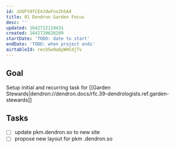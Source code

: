 ```yaml
---
id: zUUFt0fCE4JdwFnx2hSA4
title: 01 Dendron Garden Focus
desc: ''
updated: 1642722119431
created: 1642720626209
startDate: 'TODO: date to start'
endDate: 'TODO: when project ends'
airtableId: recb5w9aQyWHCdjTv
---
```


## Goal

Setup initial and recurring task for [[Garden Stewards|dendron://dendron.docs/rfc.39-dendrologists.ref.garden-stewards]]

## Tasks
- [ ] update pkm.dendron.so to new site
- [ ] propose new layout for pkm .dendron.so
